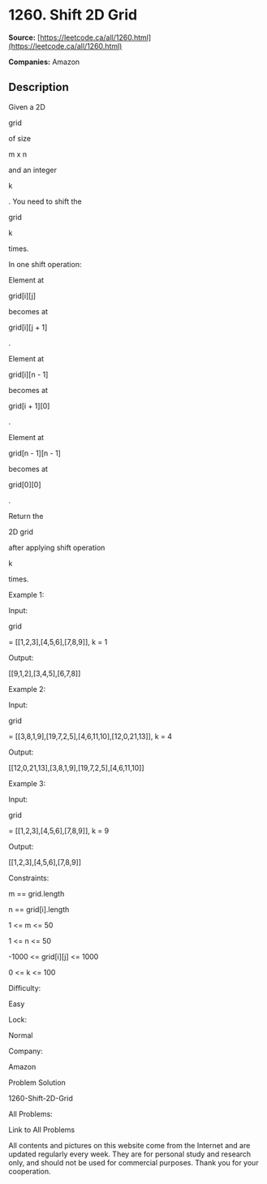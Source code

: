 # 1260. Shift 2D Grid

**Source:** [https://leetcode.ca/all/1260.html](https://leetcode.ca/all/1260.html)

**Companies:** Amazon

## Description

Given a 2D

grid

of size

m x n

and an integer

k

. You need to shift the

grid

k

times.

In one shift operation:

Element at

grid[i][j]

becomes at

grid[i][j + 1]

.

Element at

grid[i][n - 1]

becomes at

grid[i + 1][0]

.

Element at

grid[n - 1][n - 1]

becomes at

grid[0][0]

.

Return the

2D grid

after applying shift operation

k

times.

Example 1:

Input:

grid

= [[1,2,3],[4,5,6],[7,8,9]], k = 1

Output:

[[9,1,2],[3,4,5],[6,7,8]]

Example 2:

Input:

grid

= [[3,8,1,9],[19,7,2,5],[4,6,11,10],[12,0,21,13]], k = 4

Output:

[[12,0,21,13],[3,8,1,9],[19,7,2,5],[4,6,11,10]]

Example 3:

Input:

grid

= [[1,2,3],[4,5,6],[7,8,9]], k = 9

Output:

[[1,2,3],[4,5,6],[7,8,9]]

Constraints:

m == grid.length

n == grid[i].length

1 <= m <= 50

1 <= n <= 50

-1000 <= grid[i][j] <= 1000

0 <= k <= 100

Difficulty:

Easy

Lock:

Normal

Company:

Amazon

Problem Solution

1260-Shift-2D-Grid

All Problems:

Link to All Problems

All contents and pictures on this website come from the Internet and are updated regularly every week. They are for personal study and research only, and should not be used for commercial purposes. Thank you for your cooperation.

